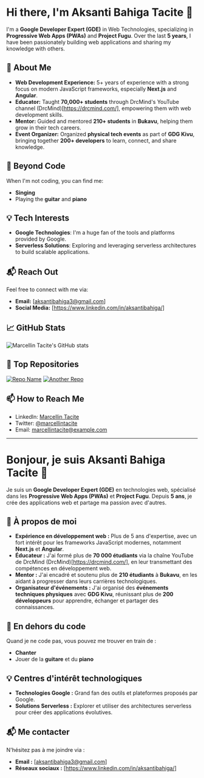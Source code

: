 # Hi there, I'm Aksanti Bahiga Tacite 👋

I'm a **Google Developer Expert (GDE)** in Web Technologies, specializing in **Progressive Web Apps (PWAs)** and **Project Fugu**. Over the last **5 years**, I have been passionately building web applications and sharing my knowledge with others.

## 🌟 About Me
- **Web Development Experience:** 5+ years of experience with a strong focus on modern JavaScript frameworks, especially **Next.js** and **Angular**.
- **Educator:** Taught **70,000+ students** through DrcMind's YouTube channel (DrcMind)[https://drcmind.com/], empowering them with web development skills.
- **Mentor:** Guided and mentored **210+ students** in **Bukavu**, helping them grow in their tech careers.
- **Event Organizer:** Organized **physical tech events** as part of **GDG Kivu**, bringing together **200+ developers** to learn, connect, and share knowledge.

## 🎸 Beyond Code
When I'm not coding, you can find me:
- **Singing**
- Playing the **guitar** and **piano**

## 💡 Tech Interests
- **Google Technologies**: I'm a huge fan of the tools and platforms provided by Google.
- **Serverless Solutions**: Exploring and leveraging serverless architectures to build scalable applications.

## 📬 Reach Out
Feel free to connect with me via:
- **Email:** [aksantibahiga3@gmail.com]
- **Social Media:** [https://www.linkedin.com/in/aksantibahiga/]

## 📈 GitHub Stats

![Marcellin Tacite's GitHub stats](https://github-readme-stats.vercel.app/api?username=marcellintacite&show_icons=true&theme=radical)

## 🌟 Top Repositories

[![Repo Name](https://github-readme-stats.vercel.app/api/pin/?username=marcellintacite&repo=repo-name&theme=radical)](https://github.com/marcellintacite/repo-name)
[![Another Repo](https://github-readme-stats.vercel.app/api/pin/?username=marcellintacite&repo=another-repo&theme=radical)](https://github.com/marcellintacite/another-repo)

## 📫 How to Reach Me

- LinkedIn: [Marcellin Tacite](https://www.linkedin.com/in/marcellintacite/)
- Twitter: [@marcellintacite](https://twitter.com/marcellintacite)
- Email: [marcellintacite@example.com](mailto:marcellintacite@example.com)

---

# Bonjour, je suis Aksanti Bahiga Tacite 👋

Je suis un **Google Developer Expert (GDE)** en technologies web, spécialisé dans les **Progressive Web Apps (PWAs)** et **Project Fugu**. Depuis **5 ans**, je crée des applications web et partage ma passion avec d'autres.

## 🌟 À propos de moi
- **Expérience en développement web :** Plus de 5 ans d'expertise, avec un fort intérêt pour les frameworks JavaScript modernes, notamment **Next.js** et **Angular**.
- **Éducateur :** J'ai formé plus de **70 000 étudiants** via la chaîne YouTube de DrcMind (DrcMind)[https://drcmind.com/], en leur transmettant des compétences en développement web.
- **Mentor :** J'ai encadré et soutenu plus de **210 étudiants** à **Bukavu**, en les aidant à progresser dans leurs carrières technologiques.
- **Organisateur d'événements :** J'ai organisé des **événements techniques physiques** avec **GDG Kivu**, réunissant plus de **200 développeurs** pour apprendre, échanger et partager des connaissances.

## 🎸 En dehors du code
Quand je ne code pas, vous pouvez me trouver en train de :
- **Chanter**
- Jouer de la **guitare** et du **piano**

## 💡 Centres d'intérêt technologiques
- **Technologies Google :** Grand fan des outils et plateformes proposés par Google.
- **Solutions Serverless :** Explorer et utiliser des architectures serverless pour créer des applications évolutives.

## 📬 Me contacter
N'hésitez pas à me joindre via :
- **Email :** [aksantibahiga3@gmail.com]
- **Réseaux sociaux :** [https://www.linkedin.com/in/aksantibahiga/]


